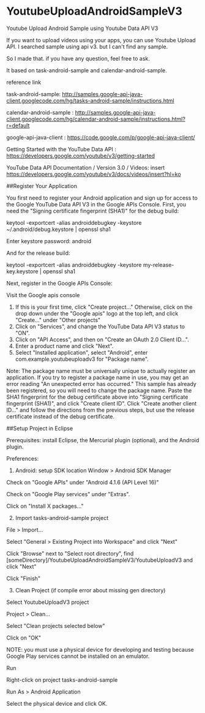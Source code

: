 YoutubeUploadAndroidSampleV3
============================

Youtube Upload Android Sample using Youtube Data API V3

If you want to upload videos using your apps, you can use Youtube Upload API. 
I searched sample using api v3. but I can't find any sample. 

So I made that. if you have any question, feel free to ask. 

It based on task-android-sample and calendar-android-sample.

reference link 

task-android-sample: 
http://samples.google-api-java-client.googlecode.com/hg/tasks-android-sample/instructions.html

calendar-android-sample : 
http://samples.google-api-java-client.googlecode.com/hg/calendar-android-sample/instructions.html?r=default

google-api-java-client : 
https://code.google.com/p/google-api-java-client/

Getting Started with the YouTube Data API :
https://developers.google.com/youtube/v3/getting-started

YouTube Data API Documentation / Version 3.0 / Videos: insert
https://developers.google.com/youtube/v3/docs/videos/insert?hl=ko


##Register Your Application

You first need to register your Android application and sign up for access to the Google YouTube Data API V3 in the Google APIs Console. First, you need the "Signing certificate fingerprint (SHA1)" for the debug build:

keytool -exportcert -alias androiddebugkey -keystore ~/.android/debug.keystore | openssl sha1

Enter keystore password: android

And for the release build:


keytool -exportcert -alias androiddebugkey -keystore my-release-key.keystore | openssl sha1

Next, register in the Google APIs Console:


Visit the Google apis console

1. If this is your first time, click "Create project..." Otherwise, click on the drop down under the "Google apis" logo at the top left, and click "Create..." under "Other projects"
2. Click on "Services", and change the YouTube Data API V3 status to "ON".
3. Click on "API Access", and then on "Create an OAuth 2.0 Client ID...".
4. Enter a product name and click "Next".
5. Select "Installed application", select "Android", enter com.example.youtubeuploadv3 for "Package name".

Note: The package name must be universally unique to actually register an application. If you try to register a package name in use, you may get an error reading "An unexpected error has occurred." This sample has already been registered, so you will need to change the package name.
Paste the SHA1 fingerprint for the debug certificate above into "Signing certificate fingerprint (SHA1)", and click "Create client ID".
Click "Create another client ID..." and follow the directions from the previous steps, but use the release certificate instead of the debug certificate.


##Setup Project in Eclipse

Prerequisites: install Eclipse, the Mercurial plugin (optional), and the Android plugin.

Preferences:
1. Android: setup SDK location
Window > Android SDK Manager

Check on "Google APIs" under "Android 4.1.6 (API Level 16)"

Check on "Google Play services" under "Extras".

Click on "Install X packages..."

2. Import tasks-android-sample project

File > Import...

Select "General > Existing Project into Workspace" and click "Next"

Click "Browse" next to "Select root directory", find [someDirectory]/YoutubeUploadAndroidSampleV3/YoutubeUploadV3 and click "Next"

Click "Finish"

3. Clean Project (if compile error about missing gen directory)

Select YoutubeUploadV3 project

Project > Clean...

Select "Clean projects selected below"

Click on "OK"

NOTE: you must use a physical device for developing and testing because Google Play services cannot be installed on an emulator.

Run

Right-click on project tasks-android-sample

Run As > Android Application

Select the physical device and click OK.
